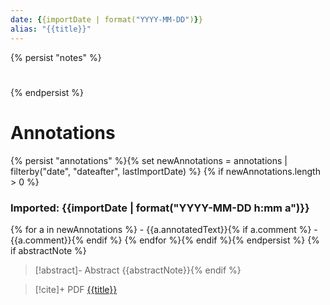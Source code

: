 ```yaml
---
date: {{importDate | format("YYYY-MM-DD")}}
alias: "{{title}}"
---
```

{% persist "notes" %}

#
{% endpersist %}

# Annotations
{% persist "annotations" %}{% set newAnnotations = annotations | filterby("date", "dateafter", lastImportDate) %}
{% if newAnnotations.length > 0 %}
### Imported: {{importDate | format("YYYY-MM-DD h:mm a")}}
{% for a in newAnnotations %} - {{a.annotatedText}}{% if a.comment %}
	- {{a.comment}}{% endif %}
{% endfor %}{% endif %}{% endpersist %}
{% if abstractNote %}
> [!abstract]- Abstract
> {{abstractNote}}{% endif %}

> [!cite]+ PDF
> [{{title}}]({{url}})